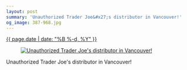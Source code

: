 ```yaml
---
layout: post
summary: 'Unauthorized Trader Joe&#x27;s distributor in Vancouver!'
og_image: 387-968.jpg
---
```


<div class="post">
 <time>
  <a href="/387">
   {{ page.date | date: "%B %-d, %Y" }}
  </a>
 </time>
 <a href="/387">
  <figure data-taken="12/28/2014">
   <img alt="Unauthorized Trader Joe's distributor in Vancouver!" sizes="(min-width: 700px) 50vw, calc(100vw - 2rem)" src="{{ site.assets_url }}/387-484.jpg" srcset="{{ site.assets_url }}/387-968.jpg 968w, {{ site.assets_url }}/387-726.jpg 726w, {{ site.assets_url }}/387-484.jpg 484w, {{ site.assets_url }}/387-242.jpg 242w"/>
  </figure>
 </a>
 <span>
  Unauthorized Trader Joe's distributor in Vancouver!
 </span>
</div>
